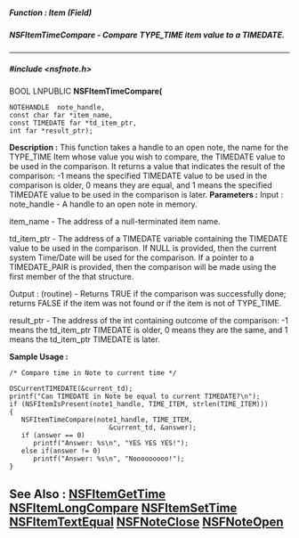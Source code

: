 ##### Function : Item (Field)
##### NSFItemTimeCompare - Compare TYPE_TIME item value to a TIMEDATE.
---
##### #include <nsfnote.h>
BOOL LNPUBLIC **NSFItemTimeCompare(**

	NOTEHANDLE  note_handle,
	const char far *item_name,
	const TIMEDATE far *td_item_ptr,
	int far *result_ptr);
**Description :**
This function takes a handle to an open note, the name for the TYPE_TIME Item 
whose value you wish to compare,  the TIMEDATE value to be used in the 
comparison.  It returns a value that indicates the result of the comparison: -1 
means the specified TIMEDATE value to be used in the comparison is older,  0 
means they are equal, and 1 means the specified TIMEDATE value to be used in 
the comparison is later.
**Parameters :**
Input :
note_handle  -  A handle to an open note in memory.

item_name  -  The address of a null-terminated item name.

td_item_ptr  -  The address of a TIMEDATE variable containing the TIMEDATE value to be used in the comparison.  If NULL is provided, then the current system Time/Date will be used for the comparison.  If a pointer to a TIMEDATE_PAIR is provided, then the comparison will be made using the first member of the that structure.

Output :
(routine)  -  Returns TRUE if the comparison was successfully done; returns FALSE if the item was not found or if the item is not of TYPE_TIME.


result_ptr  -  The address of the int containing outcome of the comparison: -1 means the td_item_ptr TIMEDATE is older, 0 means they are the same, and 1 means the td_item_ptr TIMEDATE is later.

**Sample Usage :**
```
/* Compare time in Note to current time */

OSCurrentTIMEDATE(&current_td);
printf("Can TIMEDATE in Note be equal to current TIMEDATE?\n");
if (NSFItemIsPresent(note1_handle, TIME_ITEM, strlen(TIME_ITEM)))
{
   NSFItemTimeCompare(note1_handle, TIME_ITEM,
                         &current_td, &answer);
   if (answer == 0)
      printf("Answer: %s\n", "YES YES YES!");
   else if(answer != 0)
      printf("Answer: %s\n", "Nooooooooo!");
}
```
**See Also :**
[NSFItemGetTime](D:/md_files/NSFItemGetTime.md)
[NSFItemLongCompare](D:/md_files/NSFItemLongCompare.md)
[NSFItemSetTime](D:/md_files/NSFItemSetTime.md)
[NSFItemTextEqual](D:/md_files/NSFItemTextEqual.md)
[NSFNoteClose](D:/md_files/NSFNoteClose.md)
[NSFNoteOpen](D:/md_files/NSFNoteOpen.md)
---
